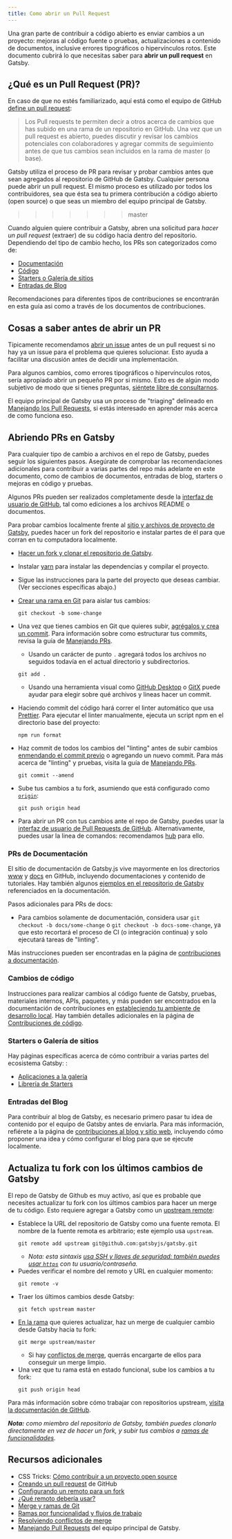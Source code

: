 ```yaml
---
title: Como abrir un Pull Request
---
```


Una gran parte de contribuir a código abierto es enviar cambios a un proyecto: mejoras al código fuente o pruebas, actualizaciones a contenido de documentos, inclusive errores tipográficos o hipervínculos rotos. Este documento cubrirá lo que necesitas saber para **abrir un pull request** en Gatsby.

## ¿Qué es un Pull Request (PR)?

En caso de que no estés familiarizado, aquí está como el equipo de GitHub [define un pull request](https://help.github.com/en/articles/about-pull-requests):

> Los Pull requests te permiten decir a otros acerca de cambios que has subido en una rama de un repositorio en GitHub. Una vez que un pull request es abierto, puedes discutir y revisar los cambios potenciales con colaboradores y agregar commits de seguimiento antes de que tus cambios sean incluidos en la rama de master (o base).

Gatsby utiliza el proceso de PR para revisar y probar cambios antes que sean agregados al repositorio de GitHub de Gatsby. Cualquier persona puede abrir un pull request. El mismo proceso es utilizado por todos los contribuidores, sea que ésta sea tu primera contribución a código abierto (open source) o que seas un miembro del equipo principal de Gatsby.
>>>>>>> master

Cuando alguien quiere contribuir a Gatsby, abren una solicitud para _hacer un pull request_ (extraer) de su código hacia dentro del repositorio. Dependiendo del tipo de cambio hecho, los PRs son categorizados como de:

- [Documentación](#documentation)
- [Código](#code-changes)
- [Starters o Galería de sitios](#starters-or-site-showcase)
- [Entradas de Blog](#blog-posts)

Recomendaciones para diferentes tipos de contribuciones se encontrarán en esta guía asi como a través de los documentos de contribuciones.

## Cosas a saber antes de abrir un PR

Típicamente recomendamos [abrir un issue](/contributing/how-to-file-an-issue/) antes de un pull request si no hay ya un issue para el problema que quieres solucionar. Esto ayuda a facilitar una discusión antes de decidir una implementación.

Para algunos cambios, como errores tipográficos o hipervínculos rotos, sería apropiado abrir un pequeño PR por si mismo. Esto es de algún modo subjetivo de modo que si tienes preguntas, [siéntete libre de consultarnos](/contributing/how-to-contribute/#not-sure-how-to-start-contributing).

El equipo principal de Gatsby usa un proceso de "triaging" delineado en [Manejando los Pull Requests](/contributing/managing-pull-requests/), si estás interesado en aprender más acerca de como funciona eso.

## Abriendo PRs en Gatsby

Para cualquier tipo de cambio a archivos en el repo de Gatsby, puedes seguir los siguientes pasos. Asegúrate de comprobar las recomendaciones adicionales para contribuir a varias partes del repo más adelante en este documento, como de cambios de documentos, entradas de blog, starters o mejoras en código y pruebas.

Algunos PRs pueden ser realizados completamente desde la [interfaz de usuario de GitHub](https://help.github.com/en/articles/creating-a-pull-request), tal como ediciones a los archivos README o documentos.

Para probar cambios localmente frente al [sitio y archivos de proyecto de Gatsby](https://github.com/gatsbyjs/gatsby), puedes hacer un fork del repositorio e instalar partes de él para que corran en tu computadora localmente.

- [Hacer un fork y clonar el repositorio de Gatsby](/contributing/setting-up-your-local-dev-environment/#gatsby-repo-install-instructions).
- Instalar [yarn](https://yarnpkg.com/) para instalar las dependencias y compilar el proyecto.
- Sigue las instrucciones para la parte del proyecto que deseas cambiar. (Ver secciones específicas abajo.)
- [Crear una rama en Git](https://git-scm.com/book/en/v2/Git-Branching-Basic-Branching-and-Merging) para aislar tus cambios:

  ```shell
  git checkout -b some-change
  ```

- Una vez que tienes cambios en Git que quieres subir, [agrégalos y crea un commit](https://help.github.com/en/articles/adding-a-file-to-a-repository-using-the-command-line). Para información sobre como estructurar tus commits, revisa la guía de [Manejando PRs](/contributing/managing-pull-requests/#commit-and-pr-title).
  - Usando un carácter de punto `.` agregará todos los archivos no seguidos todavía en el actual directorio y subdirectorios.
  ```shell
  git add .
  ```
  - Usando una herramienta visual como [GitHub Desktop](https://desktop.github.com/) o [GitX](https://rowanj.github.io/gitx/) puede ayudar para elegir sobre qué archivos y lineas hacer un commit.
- Haciendo commit del código hará correr el linter automático que usa [Prettier](https://prettier.io). Para ejecutar el linter manualmente, ejecuta un script npm en el directorio base del proyecto:
  ```shell
  npm run format
  ```
- Haz commit de todos los cambios del "linting" antes de subir cambios [enmendando el commit previo](https://help.github.com/en/articles/changing-a-commit-message) o agregando un nuevo commit. Para más acerca de "linting" y pruebas, visita la guía de [Manejando PRs](/contributing/managing-pull-requests/#automated-checks).
  ```shell
  git commit --amend
  ```
- Sube tus cambios a tu fork, asumiendo que está configurado como [`origin`](https://www.git-tower.com/learn/git/glossary/origin):
  ```shell
  git push origin head
  ```
- Para abrir un PR con tus cambios ante el repo de Gatsby, puedes usar la [interfaz de usuario de Pull Requests de GitHub](https://help.github.com/en/articles/creating-a-pull-request). Alternativamente, puedes usar la linea de comandos: recomendamos [hub](https://github.com/github/hub) para ello.

### PRs de Documentación

El sitio de documentación de Gatsby.js vive mayormente en los directorios [www](https://github.com/gatsbyjs/gatsby/tree/master/www) y [docs](https://github.com/gatsbyjs/gatsby/tree/master/docs) en GitHub, incluyendo documentaciones y contenido de tutoriales. Hay también algunos [ejemplos en el repositorio de Gatsby](https://github.com/gatsbyjs/gatsby/tree/master/examples) referenciados en la documentación.

Pasos adicionales para PRs de docs:

- Para cambios solamente de documentación, considera usar `git checkout -b docs/some-change` o `git checkout -b docs-some-change`, ya que esto recortará el proceso de CI (o integración continua) y solo ejecutará tareas de "linting".

Más instrucciones pueden ser encontradas en la página de [contribuciones a documentación](/contributing/docs-contributions/).

### Cambios de código

Instrucciones para realizar cambios al código fuente de Gatsby, pruebas, materiales internos, APIs, paquetes, y más pueden ser encontrados en la documentación de contribuciones en [estableciendo tu ambiente de desarrollo local](/contributing/setting-up-your-local-dev-environment/). Hay también detalles adicionales en la página de [Contribuciones de código](/contributing/code-contributions/).

### Starters o Galería de sitios

Hay páginas específicas acerca de cómo contribuir a varias partes del ecosistema Gatsby: :

- [Aplicaciones a la galería](/contributing/site-showcase-submissions/)
- [Librería de Starters](/contributing/submit-to-starter-library/)

### Entradas del Blog

Para contribuir al blog de Gatsby, es necesario primero pasar tu idea de contenido por el equipo de Gatsby antes de enviarla. Para más información, refiérete a la página de [contribuciones al blog y sitio web](/contributing/blog-and-website-contributions/), incluyendo cómo proponer una idea y cómo configurar el blog para que se ejecute localmente.

## Actualiza tu fork con los últimos cambios de Gatsby

El repo de Gatsby de Github es muy activo, así que es probable que necesites actualizar tu fork con los últimos cambios para hacer un merge de tu código. Esto requiere agregar a Gatsby como un [upstream remote](https://help.github.com/en/articles/configuring-a-remote-for-a-fork):

- Establece la URL del repositorio de Gatsby como una fuente remota. El nombre de la fuente remota es arbitrario; este ejemplo usa `upstream`.
  ```shell
  git remote add upstream git@github.com:gatsbyjs/gatsby.git
  ```
  - _Nota: esta sintaxis [usa SSH y llaves de seguridad: también puedes usar `https`](https://help.github.com/en/articles/which-remote-url-should-i-use) con tu usuario/contraseña._
- Puedes verificar el nombre del remoto y URL en cualquier momento:
  ```shell
  git remote -v
  ```
- Traer los últimos cambios desde Gatsby:
  ```shell
  git fetch upstream master
  ```
- [En la rama](https://git-scm.com/book/en/v2/Git-Branching-Basic-Branching-and-Merging) que quieres actualizar, haz un merge de cualquier cambio desde Gatsby hacia tu fork:
  ```shell
  git merge upstream/master
  ```
  - Si hay [conflictos de merge](https://help.github.com/en/articles/resolving-a-merge-conflict-on-github), querrás encargarte de ellos para conseguir un merge limpio.
- Una vez que tu rama está en estado funcional, sube los cambios a tu fork:
  ```shell
  git push origin head
  ```

Para más información sobre cómo trabajar con repositorios upstream, [visita la documentación de GitHub](https://help.github.com/en/articles/configuring-a-remote-for-a-fork).

_**Nota:** como miembro del repositorio de Gatsby, también puedes clonarlo directamente en vez de hacer un fork, y subir tus cambios a [ramas de funcionalidades](https://git-scm.com/book/en/v1/Git-Branching-Branching-Workflows)._

## Recursos adicionales

- CSS Tricks: [Cómo contribuir a un proyecto open source](https://css-tricks.com/how-to-contribute-to-an-open-source-project/)
- [Creando un pull request](https://help.github.com/en/articles/creating-a-pull-request) de GitHub
- [Configurando un remoto para un fork](https://help.github.com/en/articles/configuring-a-remote-for-a-fork)
- [¿Qué remoto debería usar?](https://help.github.com/en/articles/which-remote-url-should-i-use)
- [Merge y ramas de Git](https://git-scm.com/book/en/v2/Git-Branching-Basic-Branching-and-Merging)
- [Ramas por funcionalidad y flujos de trabajo](https://git-scm.com/book/en/v1/Git-Branching-Branching-Workflows)
- [Resolviendo conflictos de merge](https://help.github.com/en/articles/resolving-a-merge-conflict-on-github)
- [Manejando Pull Requests](/contributing/managing-pull-requests/) del equipo principal de Gatsby.
